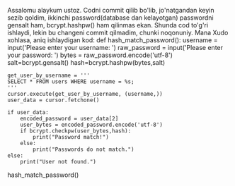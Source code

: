 Assalomu alaykum ustoz. Codni commit qilib bo'lib, jo'natgandan keyin sezib qoldim, ikkinchi password(database dan kelayotgan) passwordni gensalt ham, 
bcrypt.hashpw() ham qilinmas ekan. Shunda cod to'g'ri ishlaydi, lekin bu changeni commit qilmadim, chunki noqonuniy.
Mana Xudo xohlasa, aniq ishlaydigan kod:
def hash_match_password():
    username = input('Please enter your username: ')
    raw_password = input('Please enter your password:  ')
    bytes = raw_password.encode('utf-8')
    salt=bcrypt.gensalt()
    hash=bcrypt.hashpw(bytes,salt)

    get_user_by_username = '''
    SELECT * FROM users WHERE username = %s;
    '''
    cursor.execute(get_user_by_username, (username,))
    user_data = cursor.fetchone()

    if user_data:
        encoded_password = user_data[2]
        user_bytes = encoded_password.encode('utf-8')
        if bcrypt.checkpw(user_bytes,hash):
            print("Password match!")
        else:
            print("Passwords do not match.")
    else:
        print("User not found.")

hash_match_password()
